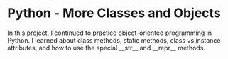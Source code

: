 <h1>Python - More Classes and Objects</h1>

<p>In this project, I continued to practice object-oriented programming in Python. I learned about class methods, static methods, class vs instance attributes, and how to use the special __str__ and __repr__ methods.</p>
